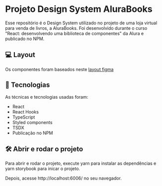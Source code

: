 # Projeto Design System AluraBooks

Esse repositório é o Design System utilizado no projeto de uma loja virtual para venda de livros, a AluraBooks. Foi desenvolvido durante o curso "React: desenvolvendo uma biblioteca de componentes" da Alura e publicado no NPM.  

## 💻 Layout  
Os componentes foram baseados neste [layout figma](https://www.figma.com/file/dkGogcES2G1lwH8hwrF3E6/React%3A-Alura-Books?type=design&node-id=0-1&t=vjbJmWC2De1PQK7D-0)

 ## 🔧 Tecnologias 

As técnicas e tecnologias usadas foram: 
* React
* React Hooks
* TypeScript
* Styled components
* TSDX
* Publicação no NPM

## 🛠️ Abrir e rodar o projeto
Para abrir e rodar o projeto, execute yarn para instalar as dependências e yarn storybook para inicar o projeto.

Depois, acesse http://localhost:6006/ no seu navegador.